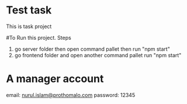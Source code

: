 # Test task
This is task project

#To Run this project.
Steps

1. go server folder then open command pallet then run "npm start"
2. go frontend folder and open another command pallet run "npm start"

# A manager account 
email: nurul.islam@prothomalo.com
password: 12345
